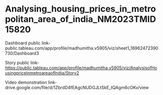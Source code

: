 # Analysing_housing_prices_in_metropolitan_area_of_india_NM2023TMID15820

Dashboard public link-public.tableau.com/app/profile/madhumitha.v5905/viz/sheet1_16962472390730/Dashboard3

Story public link-https://public.tableau.com/app/profile/madhumitha.v5905/viz/AnalysisofHousingpriceinmetroareaofIndia/Story2

Video demonstration link-drive.google.com/file/d/1ZbrdD4fEAgcNUDGJLtSkE_tQAgm6cOKv/view
